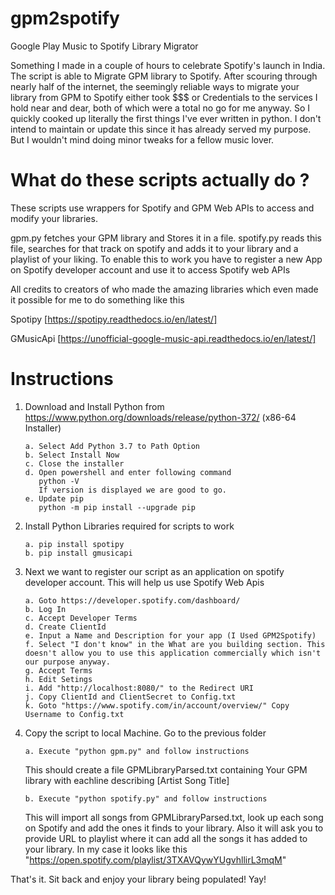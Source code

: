 # gpm2spotify
Google Play Music to Spotify Library Migrator

Something I made in a couple of hours to celebrate Spotify's launch in India. The script is able to Migrate GPM library to Spotify. After scouring through nearly half of the internet, the seemingly reliable ways to migrate your library from GPM to Spotify either took $$$ or Credentials to the services I hold near and dear, both of which were a total no go for me anyway. So I quickly cooked up literally the first things I've ever written in python. I don't intend to maintain or update this since it has already served my purpose. But I wouldn't mind doing minor tweaks for a fellow music lover.

# What do these scripts actually do ?

These scripts use wrappers for Spotify and GPM Web APIs to access and modify your libraries. 

gpm.py fetches your GPM library and Stores it in a file. spotify.py reads this file, searches for that track on spotify and adds it to your library and a playlist of your liking. To enable this to work you have to register a new App on Spotify developer account and use it to access Spotify web APIs 

All credits to creators of who made the amazing libraries which even made it possible for me to do something like this 

Spotipy [https://spotipy.readthedocs.io/en/latest/]

GMusicApi [https://unofficial-google-music-api.readthedocs.io/en/latest/]

# Instructions

1. 	Download and Install Python from https://www.python.org/downloads/release/python-372/  (x86-64 Installer)

        a. Select Add Python 3.7 to Path Option	
        b. Select Install Now
        c. Close the installer
        d. Open powershell and enter following command
           python -V
           If version is displayed we are good to go.
        e. Update pip
           python -m pip install --upgrade pip
	   
2.  Install Python Libraries required for scripts to work
        
        a. pip install spotipy
        b. pip install gmusicapi

3.	Next we want to register our script as an application on spotify developer account. This will help us use Spotify Web Apis

        a. Goto https://developer.spotify.com/dashboard/
        b. Log In
        c. Accept Developer Terms
        d. Create ClientId
        e. Input a Name and Description for your app (I Used GPM2Spotify)
        f. Select "I don't know" in the What are you building section. This doesn't allow you to use this application commercially which isn't our purpose anyway.
        g. Accept Terms
        h. Edit Setings
        i. Add "http://localhost:8080/" to the Redirect URI
        j. Copy ClientId and ClientSecret to Config.txt
        k. Goto "https://www.spotify.com/in/account/overview/" Copy Username to Config.txt

4.  Copy the script to local Machine. Go to the previous folder
	
        a. Execute "python gpm.py" and follow instructions
    This should create a file GPMLibraryParsed.txt containing Your GPM library with eachline describing [Artist Song Title]
        
        b. Execute "python spotify.py" and follow instructions
    This will import all songs from GPMLibraryParsed.txt, look up each song on Spotify and add the ones it finds to your library. Also it will ask you to provide URL to playlist where it can add all the songs it has added to your library. In my case it looks like this "https://open.spotify.com/playlist/3TXAVQywYUgvhllirL3mqM"
	   
That's it. Sit back and enjoy your library being populated! Yay!
